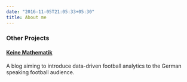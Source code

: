 ```yaml
---
date: "2016-11-05T21:05:33+05:30"
title: About me
---
```


### Other Projects

#### [Keine Mathematik](https://www.keinemathematik.de/)

A blog aiming to introduce data-driven football analytics to the German speaking football audience.